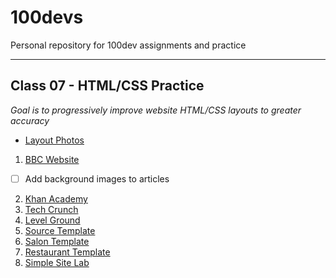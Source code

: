 # 100devs
Personal repository for 100dev assignments and practice

---

## Class 07 - HTML/CSS Practice
*Goal is to progressively improve website HTML/CSS layouts to greater accuracy*
 - [Layout Photos](https://github.com/danvgar/100devs/tree/main/class-07/_layout-photos)
1. [BBC Website](https://danvgar.github.io/100devs/class-07/layout_bbc/)
- [ ] Add background images to articles
2. [Khan Academy](https://danvgar.github.io/100devs/class-07/layout_khan/)
3. [Tech Crunch](https://danvgar.github.io/100devs/class-07/layout_techcrunch/)
4. [Level Ground](https://danvgar.github.io/100devs/class-07/layout_levelground/)
5. [Source Template](https://danvgar.github.io/100devs/class-07/layout_source/)
6. [Salon Template](https://danvgar.github.io/100devs/class-07/layout_salon/)
7. [Restaurant Template](https://danvgar.github.io/100devs/class-07/layout_restaurant/)
8. [Simple Site Lab](https://danvgar.github.io/100devs/class-07/layout_simplesitelab/)
